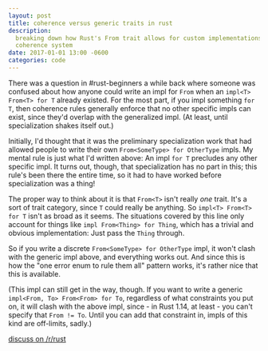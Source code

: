 ```yaml
---
layout: post
title: coherence versus generic traits in rust
description:
  breaking down how Rust's From trait allows for custom implementations, by talking about its
  coherence system
date: 2017-01-01 13:00 -0600
categories: code
---
```


There was a question in #rust-beginners a while back where someone was confused about how anyone
could write an impl for `From` when an `impl<T> From<T> for T` already existed. For the most
part, if you impl something `for T`, then coherence rules generally enforce that no other specific
impls can exist, since they'd overlap with the generalized impl. (At least, until specialization
shakes itself out.)

Initially, I'd thought that it was the preliminary specialization work that had allowed people to
write their own `From<SomeType> for OtherType` impls. My mental rule is just what I'd written above:
An impl `for T` precludes any other specific impl. It turns out, though, that specialization has no
part in this; this rule's been there the entire time, so it had to have worked before specialization
was a thing!

The proper way to think about it is that `From<T>` isn't really *one* trait. It's a sort of trait
category, since `T` could really be anything. So `impl<T> From<T> for T` isn't as broad as it seems.
The situations covered by this line only account for things like `impl From<Thing> for Thing`, which
has a trivial and obvious implementation: Just pass the `Thing` through.

So if you write a discrete `From<SomeType> for OtherType` impl, it won't clash with the generic impl
above, and everything works out. And since this is how the "one error enum to rule them all" pattern
works, it's rather nice that this is available.

(This impl can still get in the way, though. If you want to write a generic `impl<From, To>
From<From> for To`, regardless of what constraints you put on, it will clash with the above impl,
since - in Rust 1.14, at least - you can't specify that `From != To`. Until you can add that
constraint in, impls of this kind are off-limits, sadly.)

[discuss on /r/rust](https://www.reddit.com/r/rust/comments/5lhlen/coherence_versus_generic_traits_in_rust/)
